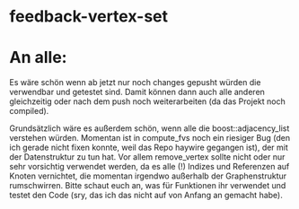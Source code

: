 # feedback-vertex-set

# An alle:

Es wäre schön wenn ab jetzt nur noch changes gepusht würden die verwendbar und getestet sind. Damit können dann auch alle anderen gleichzeitig oder nach dem push noch weiterarbeiten (da das Projekt noch compiled).

Grundsätzlich wäre es außerdem schön, wenn alle die boost::adjacency_list verstehen würden. Momentan ist in compute_fvs noch ein riesiger Bug (den ich gerade nicht fixen konnte, weil das Repo haywire gegangen ist), der mit der Datenstruktur zu tun hat. Vor allem remove_vertex sollte nicht oder nur sehr vorsichtig verwendet werden, da es alle (!) Indizes und Referenzen auf Knoten vernichtet, die momentan irgendwo außerhalb der Graphenstruktur rumschwirren. Bitte schaut euch an, was für Funktionen ihr verwendet und testet den Code (sry, das ich das nicht auf von Anfang an gemacht habe).

